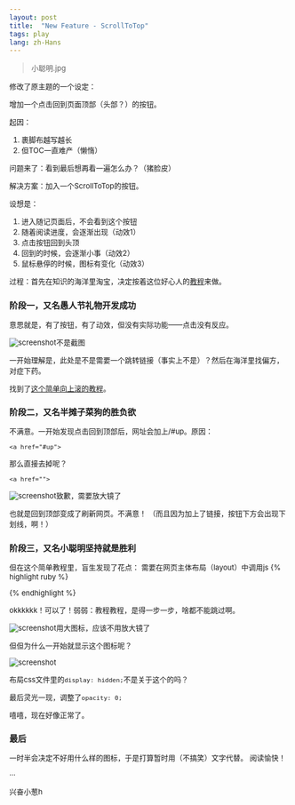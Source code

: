 ```yaml
---
layout: post
title:  "New Feature - ScrollToTop"
tags: play
lang: zh-Hans
---
```

><font size=2>小聪明.jpg

修改了原主题的一个设定：

增加一个点击回到页面顶部（头部？）的按钮。

起因：
1. 裹脚布越写越长
2. 但TOC一直难产（懒惰）

问题来了：看到最后想再看一遍怎么办？（猪脸皮）

解决方案：加入一个ScrollToTop的按钮。

设想是：
1. 进入随记页面后，不会看到这个按钮
2. 随着阅读进度，会逐渐出现（动效1）
3. 点击按钮回到头顶
4. 回到的时候，会逐渐小事（动效2）
5. 鼠标悬停的时候，图标有变化（动效3）

过程：首先在知识的海洋里淘宝，决定按着这位好心人的[教程](https://jun711.github.io/web/adding-scroll-to-top-button-to-a-website/)来做。

### 阶段一，又名愚人节礼物开发成功
意思就是，有了按钮，有了动效，但没有实际功能——点击没有反应。

![screenshot](/assets/images/posts/220410/v1.gif)<font size=2>不是截图

一开始理解是，此处是不是需要一个跳转链接（事实上不是）？然后在海洋里找偏方，对症下药。

找到了[这个简单向上滚的教程](https://simplescrollup.programadorwebvalencia.com/)。

### 阶段二，又名半摊子菜狗的胜负欲
不满意。一开始发现点击回到顶部后，网址会加上/#up。原因：

`<a href="#up">`

那么直接去掉呢？

`<a href="">`

![screenshot](/assets/images/posts/220410/v2.gif)<font size=2>致歉，需要放大镜了

也就是回到顶部变成了刷新网页。不满意！
（而且因为加上了链接，按钮下方会出现下划线，啊！）

### 阶段三，又名小聪明坚持就是胜利
但在这个简单教程里，盲生发现了花点：
需要在网页主体布局（layout）中调用js
{% highlight ruby %}
  <body>
    <!-- Your HTML content -->
    <script src="scroll-to-top.js"></script>
  </body>
{% endhighlight %}  

okkkkkk！可以了！<font size=2>弱弱：教程教程，是得一步一步，啥都不能跳过啊。</font>

![screenshot](/assets/images/posts/220410/v3.gif)<font size=2>用大图标，应该不用放大镜了

但但为什么一开始就显示这个图标呢？

![screenshot](/assets/images/posts/220410/last.gif)

布局css文件里的`display: hidden;`不是关于这个的吗？

最后灵光一现，调整了`opacity: 0;`

嘻嘻，现在好像正常了。

### 最后
一时半会决定不好用什么样的图标，于是打算暂时用（不搞笑）文字代替。
阅读愉快！

···

兴奋小葱h
